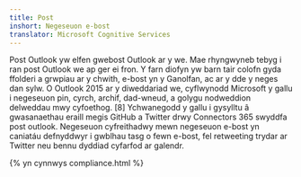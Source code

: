```yaml
---
title: Post
inshort: Negeseuon e-bost
translator: Microsoft Cognitive Services
---
```


Post Outlook yw elfen gwebost Outlook ar y we. Mae rhyngwyneb tebyg i ran post Outlook we ap ger ei fron. Y farn diofyn yw barn tair colofn gyda ffolderi a grwpiau ar y chwith, e-bost yn y Ganolfan, ac ar y dde y neges dan sylw. O Outlook 2015 ar y diweddariad we, cyflwynodd Microsoft y gallu i negeseuon pin, cyrch, archif, dad-wneud, a golygu nodweddion delweddau mwy cyfoethog. [8] Ychwanegodd y gallu i gysylltu â gwasanaethau eraill megis GitHub a Twitter drwy Connectors 365 swyddfa post outlook. Negeseuon cyfreithadwy mewn negeseuon e-bost yn caniatáu defnyddwyr i gwblhau tasg o fewn e-bost, fel retweeting trydar ar Twitter neu bennu dyddiad cyfarfod ar galendr. 

{% yn cynnwys compliance.html %}



